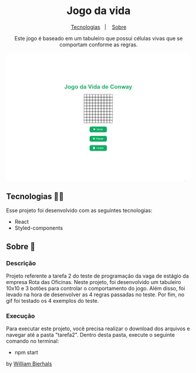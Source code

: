 <h1 align="center"> Jogo da vida </h1>
<p align="center">
  <a href="#tecnologias-">Tecnologias</a>&nbsp;&nbsp;&nbsp;|&nbsp;&nbsp;&nbsp;
  <a href="#sobre-">Sobre</a>
</p>
<p align="center"> 
  Este jogo é baseado em um tabuleiro que possui células vivas que se comportam conforme as regras.
</p>
<p align="center">
  <img src="https://github.com/will1Zera/rota-das-oficinas/blob/master/img/tarefa2.gif" align="center" style="border-radius: 10px" />
</p>

## Tecnologias 👨‍💻 
Esse projeto foi desenvolvido com as seguintes tecnologias:
- React
- Styled-components

## Sobre 📖


### Descrição
Projeto referente a tarefa 2 do teste de programação da vaga de estágio da empresa Rota das Oficinas. Neste projeto, foi desenvolvido um tabuleiro 10x10 e 3 botões para controlar o comportamento do jogo. Além disso, foi levado na hora de desenvolver as 4 regras passadas no teste. Por fim, no gif foi testado os 4 exemplos do teste.


### Execução
Para executar este projeto, você precisa realizar o download dos arquivos e navegar até a pasta "tarefa2". Dentro desta pasta, execute o seguinte comando no terminal:

- npm start



by [William Bierhals](https://github.com/will1Zera)

